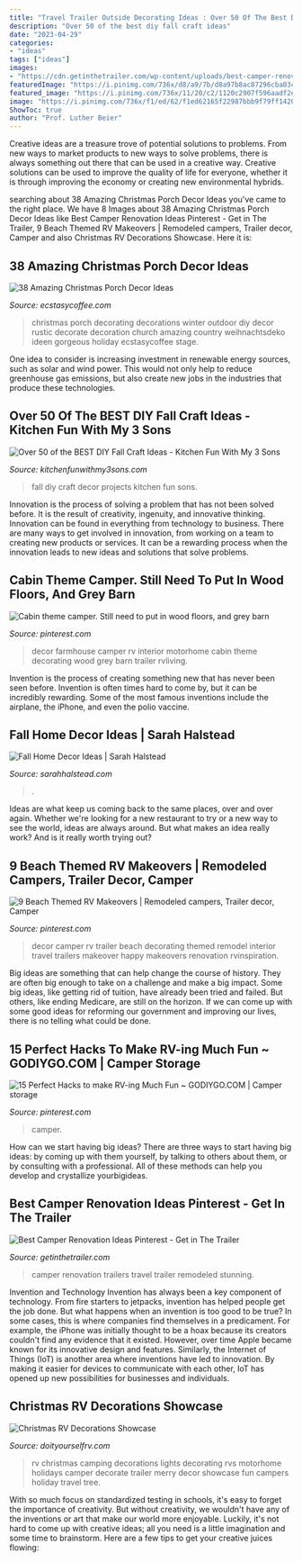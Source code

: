 ```yaml
---
title: "Travel Trailer Outside Decorating Ideas : Over 50 Of The Best Diy Fall Craft Ideas"
description: "Over 50 of the best diy fall craft ideas"
date: "2023-04-29"
categories:
- "ideas"
tags: ["ideas"]
images:
- "https://cdn.getinthetrailer.com/wp-content/uploads/best-camper-renovation-ideas-pinterest_129212.jpg"
featuredImage: "https://i.pinimg.com/736x/d8/a9/7b/d8a97b8ac87296cba03ceb4ff7c363c5.jpg"
featured_image: "https://i.pinimg.com/736x/11/20/c2/1120c2907f596aadf2e8e350c2b57f0b.jpg"
image: "https://i.pinimg.com/736x/f1/ed/62/f1ed62165f22987bbb9f79ff1420b8f0.jpg"
ShowToc: true
author: "Prof. Luther Beier"
---
```



Creative ideas are a treasure trove of potential solutions to problems. From new ways to market products to new ways to solve problems, there is always something out there that can be used in a creative way. Creative solutions can be used to improve the quality of life for everyone, whether it is through improving the economy or creating new environmental hybrids.

	

		
searching about 38 Amazing Christmas Porch Decor Ideas you've came to the right place. We have 8 Images about 38 Amazing Christmas Porch Decor Ideas like Best Camper Renovation Ideas Pinterest - Get in The Trailer, 9 Beach Themed RV Makeovers | Remodeled campers, Trailer decor, Camper and also Christmas RV Decorations Showcase. Here it is:
		
    
## 38 Amazing Christmas Porch Decor Ideas

<img loading=lazy src="https://i1.wp.com/www.ecstasycoffee.com/wp-content/uploads/2016/10/Rustic-Simplicity.jpg" onerror="this.onerror=null;this.src='https://tse4.mm.bing.net/th?id=OIP.cWgaE6wC1eTf1nj94tWd0AHaJK&amp;pid=15.1';" alt="38 Amazing Christmas Porch Decor Ideas">

_Source: ecstasycoffee.com_

>christmas porch decorating decorations winter outdoor diy decor rustic decorate decoration church amazing country weihnachtsdeko ideen gorgeous holiday ecstasycoffee stage. 

	

One idea to consider is increasing investment in renewable energy sources, such as solar and wind power. This would not only help to reduce greenhouse gas emissions, but also create new jobs in the industries that produce these technologies.

    
## Over 50 Of The BEST DIY Fall Craft Ideas - Kitchen Fun With My 3 Sons

<img loading=lazy src="http://kitchenfunwithmy3sons.com/wp-content/uploads/2016/08/the-best-diy-fall-craft-ideas-kids-home-decor-projects-36.jpg" onerror="this.onerror=null;this.src='https://tse4.mm.bing.net/th?id=OIP.nyIwGFo6K4ZgD9Ew2ueuVQHaKl&amp;pid=15.1';" alt="Over 50 of the BEST DIY Fall Craft Ideas - Kitchen Fun With My 3 Sons">

_Source: kitchenfunwithmy3sons.com_

>fall diy craft decor projects kitchen fun sons. 

	

Innovation is the process of solving a problem that has not been solved before. It is the result of creativity, ingenuity, and innovative thinking. Innovation can be found in everything from technology to business. There are many ways to get involved in innovation, from working on a team to creating new products or services. It can be a rewarding process when the innovation leads to new ideas and solutions that solve problems.

    
## Cabin Theme Camper. Still Need To Put In Wood Floors, And Grey Barn

<img loading=lazy src="https://i.pinimg.com/736x/11/20/c2/1120c2907f596aadf2e8e350c2b57f0b.jpg" onerror="this.onerror=null;this.src='https://tse4.mm.bing.net/th?id=OIP.9liLgKjgeOb26vclsYlWCQHaFj&amp;pid=15.1';" alt="Cabin theme camper. Still need to put in wood floors, and grey barn">

_Source: pinterest.com_

>decor farmhouse camper rv interior motorhome cabin theme decorating wood grey barn trailer rvliving. 

	

Invention is the process of creating something new that has never been seen before. Invention is often times hard to come by, but it can be incredibly rewarding. Some of the most famous inventions include the airplane, the iPhone, and even the polio vaccine.

    
## Fall Home Decor Ideas | Sarah Halstead

<img loading=lazy src="https://i0.wp.com/www.sarahhalstead.com/wp-content/uploads/2016/09/fall-3.jpg?fit=610%2C915&amp;ssl=1" onerror="this.onerror=null;this.src='https://tse3.mm.bing.net/th?id=OIP.s2uENWqDsRIIr0UM2xxHFgHaLH&amp;pid=15.1';" alt="Fall Home Decor Ideas | Sarah Halstead">

_Source: sarahhalstead.com_

>. 

	

Ideas are what keep us coming back to the same places, over and over again. Whether we're looking for a new restaurant to try or a new way to see the world, ideas are always around. But what makes an idea really work? And is it really worth trying out?

    
## 9 Beach Themed RV Makeovers | Remodeled Campers, Trailer Decor, Camper

<img loading=lazy src="https://i.pinimg.com/736x/d8/a9/7b/d8a97b8ac87296cba03ceb4ff7c363c5.jpg" onerror="this.onerror=null;this.src='https://tse1.mm.bing.net/th?id=OIP.RdUoYbrMULC9s4leXxrPNwHaJ4&amp;pid=15.1';" alt="9 Beach Themed RV Makeovers | Remodeled campers, Trailer decor, Camper">

_Source: pinterest.com_

>decor camper rv trailer beach decorating themed remodel interior travel trailers makeover happy makeovers renovation rvinspiration. 

	

Big ideas are something that can help change the course of history. They are often big enough to take on a challenge and make a big impact. Some big ideas, like getting rid of tuition, have already been tried and failed. But others, like ending Medicare, are still on the horizon. If we can come up with some good ideas for reforming our government and improving our lives, there is no telling what could be done.

    
## 15 Perfect Hacks To Make RV-ing Much Fun ~ GODIYGO.COM | Camper Storage

<img loading=lazy src="https://i.pinimg.com/736x/f1/ed/62/f1ed62165f22987bbb9f79ff1420b8f0.jpg" onerror="this.onerror=null;this.src='https://tse2.mm.bing.net/th?id=OIP.peNT-eN89e7J6JTj_pgFxQHaJ3&amp;pid=15.1';" alt="15 Perfect Hacks to make RV-ing Much Fun ~ GODIYGO.COM | Camper storage">

_Source: pinterest.com_

>camper. 

	

How can we start having big ideas?
There are three ways to start having big ideas: by coming up with them yourself, by talking to others about them, or by consulting with a professional. All of these methods can help you develop and crystallize yourbigideas.

    
## Best Camper Renovation Ideas Pinterest - Get In The Trailer

<img loading=lazy src="https://cdn.getinthetrailer.com/wp-content/uploads/best-camper-renovation-ideas-pinterest_129212.jpg" onerror="this.onerror=null;this.src='https://tse1.mm.bing.net/th?id=OIP.9tFimGjW0xmgloFfzXQrggHaJ6&amp;pid=15.1';" alt="Best Camper Renovation Ideas Pinterest - Get in The Trailer">

_Source: getinthetrailer.com_

>camper renovation trailers travel trailer remodeled stunning. 

	

Invention and Technology
Invention has always been a key component of technology. From fire starters to jetpacks, invention has helped people get the job done. But what happens when an invention is too good to be true? In some cases, this is where companies find themselves in a predicament. For example, the iPhone was initially thought to be a hoax because its creators couldn't find any evidence that it existed. However, over time Apple became known for its innovative design and features. Similarly, the Internet of Things (IoT) is another area where inventions have led to innovation. By making it easier for devices to communicate with each other, IoT has opened up new possibilities for businesses and individuals.

    
## Christmas RV Decorations Showcase

<img loading=lazy src="http://cdn.doityourselfrv.com/wp-content/uploads/2012/12/image8.jpg" onerror="this.onerror=null;this.src='https://tse1.mm.bing.net/th?id=OIP.vSkXuQp1MLDj9tTPC1MPIQAAAA&amp;pid=15.1';" alt="Christmas RV Decorations Showcase">

_Source: doityourselfrv.com_

>rv christmas camping decorations lights decorating rvs motorhome holidays camper decorate trailer merry decor showcase fun campers holiday travel tree. 

	

With so much focus on standardized testing in schools, it's easy to forget the importance of creativity. But without creativity, we wouldn't have any of the inventions or art that make our world more enjoyable. Luckily, it's not hard to come up with creative ideas; all you need is a little imagination and some time to brainstorm. Here are a few tips to get your creative juices flowing:

